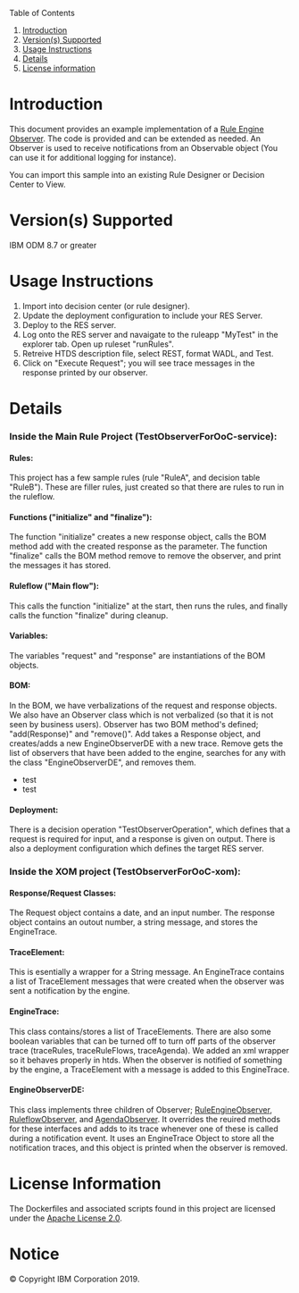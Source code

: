 Table of Contents

1. [Introduction](#intro)
2. [Version(s) Supported](#versions)
3. [Usage Instructions](#instruction)
4. [Details](#details)
5. [License information](#license)

Introduction<a name="intro"></a>
============

This document provides an example implementation of a 
<a href="https://www.ibm.com/support/knowledgecenter/en/SSQP76_8.7.0/com.ibm.odm.dserver.rules.ref.designer/html/api/html/com/ibm/rules/engine/observer/Observable.html">Rule Engine Observer</a>. The code is provided and can be extended as needed. An Observer is used to receive notifications from an Observable object (You can use it for additional logging for instance).

You can import this sample into an existing Rule Designer or Decision Center to View.

Version(s) Supported<a name="versions"></a>
====================

IBM ODM 8.7 or greater

Usage Instructions<a name="instruction"></a>
===================

1. Import into decision center (or rule designer).
2. Update the deployment configuration to include your RES Server. 
3. Deploy to the RES server.
4. Log onto the RES server and navaigate to the ruleapp "MyTest" in the explorer tab. Open up ruleset "runRules". 
5. Retreive HTDS description file, select REST, format WADL, and Test.
6. Click on "Execute Request"; you will see trace messages in the response printed by our observer.

Details<a name="details"></a>
============

### Inside the Main Rule Project (TestObserverForOoC-service):

#### Rules:

This project has a few sample rules (rule "RuleA", and decision table "RuleB"). These are filler rules, just created so that there are rules to run in the ruleflow.

#### Functions ("initialize" and "finalize"):

The function "initialize" creates a new response object, calls the BOM method add with the created response as the parameter.
The function "finalize" calls the BOM method remove to remove the observer, and print the messages it has stored.

#### Ruleflow ("Main flow"):

This calls the function "initialize" at the start, then runs the rules, and finally calls the function "finalize" during cleanup.

#### Variables:

The variables "request" and "response" are instantiations of the BOM objects.

#### BOM:

In the BOM, we have verbalizations of the request and response objects. We also have an Observer class which is not verbalized (so that it is not seen by business users). Observer has two BOM method's defined; "add(Response)" and "remove()". Add takes a Response object, and creates/adds a new EngineObserverDE with a new trace. Remove gets the list of observers that have been added to the engine, searches for any with the class "EngineObserverDE", and removes them.

+ test
+ test

#### Deployment:

There is a decision operation "TestObserverOperation", which defines that a request is required for input, and a response is given on output. There is also a deployment configuration which defines the target RES server.

### Inside the XOM project (TestObserverForOoC-xom):

#### Response/Request Classes:

The Request object contains a date, and an input number. The response object contains an outout number, a string message, and stores the EngineTrace.

#### TraceElement:

This is esentially a wrapper for a String message. An EngineTrace contains a list of TraceElement messages that were created when the observer was sent a notification by the engine.

#### EngineTrace:

This class contains/stores a list of TraceElements. There are also some boolean variables that can be turned off to turn off parts of the observer trace (traceRules, traceRuleFlows, traceAgenda). We added an xml wrapper so it behaves properly in htds. When the observer is notified of something by the engine, a TraceElement with a message is added to this EngineTrace.

#### EngineObserverDE:

This class implements three children of Observer; <a href="https://www.ibm.com/support/knowledgecenter/en/SSQP76_8.7.0/com.ibm.odm.dserver.rules.ref.designer/html/jrules2dotnet/html/T_IBM_Rules_RVE_RuleDef_Runtime_RuleEngineObserver.htm">RuleEngineObserver</a>, <a href="https://www.ibm.com/support/knowledgecenter/en/SSQP76_8.7.0/com.ibm.odm.dserver.rules.ref.designer/html/jrules2dotnet/html/T_IBM_Rules_RVE_Ruleflow_Runtime_RuleflowObserver.htm">RuleflowObserver</a>, and <a href="https://www.ibm.com/support/knowledgecenter/en/SSQP76_8.7.0/com.ibm.odm.dserver.rules.ref.designer/html/jrules2dotnet/html/T_IBM_Rules_RVE_RuleDef_Runtime_AgendaObserver.htm">AgendaObserver</a>. It overrides the reuired methods for these interfaces and adds to its trace whenever one of these is called during a notification event. 
It uses an EngineTrace Object to store all the notification traces, and this object is printed when the observer is removed.

License Information<a name="license"></a>
====================
The Dockerfiles and associated scripts found in this project are licensed under the [Apache License 2.0](LICENSE).

# Notice
© Copyright IBM Corporation 2019.

